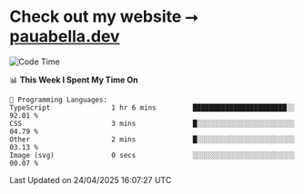 # Check out my website ⭢ [pauabella.dev](https://pauabella.dev)

<!--START_SECTION:waka-->
![Code Time](http://img.shields.io/badge/Code%20Time-4%2C355%20hrs%2023%20mins-blue)

📊 **This Week I Spent My Time On** 

```text
💬 Programming Languages: 
TypeScript               1 hr 6 mins         ███████████████████████░░   92.01 % 
CSS                      3 mins              █░░░░░░░░░░░░░░░░░░░░░░░░   04.79 % 
Other                    2 mins              █░░░░░░░░░░░░░░░░░░░░░░░░   03.13 % 
Image (svg)              0 secs              ░░░░░░░░░░░░░░░░░░░░░░░░░   00.07 % 
```


 Last Updated on 24/04/2025 16:07:27 UTC
<!--END_SECTION:waka-->
